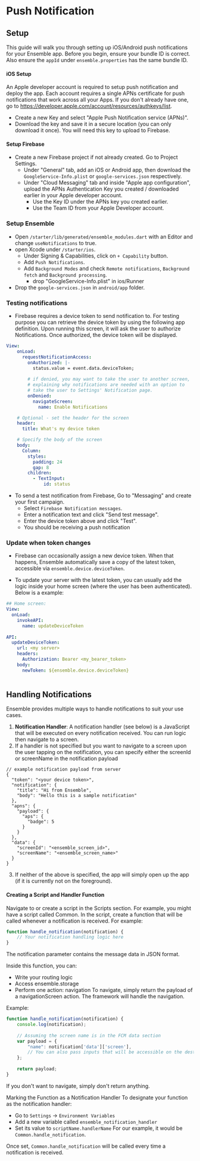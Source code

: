 # Push Notification

## Setup
This guide will walk you through setting up iOS/Android push notifications for your Ensemble app. Before you begin, ensure your bundle ID is correct. Also ensure the `appId` under `ensemble.properties` has the same bundle ID.

#### iOS Setup
An Apple developer account is required to setup push notification and deploy the app. Each account requires a single APNs certificate for push notifications that work across all your Apps. If you don't already have one, go to https://developer.apple.com/account/resources/authkeys/list.
- Create a new Key and select "Apple Push Notification service (APNs)".
- Download the key and save it in a secure location (you can only download it once). You will need this key to upload to Firebase.

#### Setup Firebase
- Create a new Firebase project if not already created. Go to Project Settings.
  - Under "General" tab, add an iOS or Android app, then download the `GoogleService-Info.plist` or `google-services.json` respectively.
  - Under "Cloud Messaging" tab and inside "Apple app configuration", upload the APNs Authentication Key you created / downloaded earlier in your Apple developer account.
    - Use the Key ID under the APNs key you created earlier.
    - Use the Team ID from your Apple Developer account.

### Setup Ensemble
- Open `/starter/lib/generated/ensemble_modules.dart` with an Editor and change `useNotifications` to true.
- open Xcode under `/starter/ios`.
  - Under Signing & Capabilities, click on `+ Capability` button.
  - Add `Push Notifications`.
  - Add `Background Modes` and check `Remote notifications`, `Background fetch` and `Background processing`.
    - drop "GoogleService-Info.plist" in ios/Runner
- Drop the `google-services.json` in `android/app` folder.

### Testing notifications
- Firebase requires a device token to send notification to. For testing purpose you can retrieve the device token by using the following app definition. Upon running this screen, it will ask the user to authorize Notifications. Once authorized, the device token will be displayed.
```yaml
View:
    onLoad:
      requestNotificationAccess:
        onAuthorized: |-
          status.value = event.data.deviceToken;
        
        # if denied, you may want to take the user to another screen, 
        # explaining why notifications are needed with an option to
        # take the user to Settings' Notification page.
        onDenied:
          navigateScreen:
            name: Enable Notifications

    # Optional - set the header for the screen
    header:
      title: What's my device token

    # Specify the body of the screen
    body:
      Column:
        styles:
          padding: 24
          gap: 8
        children:
          - TextInput:
              id: status
```
- To send a test notification from Firebase, Go to "Messaging" and create your first campaign.
  - Select `Firebase Notification messages`.
  - Enter a notification text and click "Send test message".
  - Enter the device token above and click "Test".
  - You should be receiving a push notification

### Update when token changes
- Firebase can occasionally assign a new device token. When that happens, Ensemble automatically save a copy of the latest token, accessible via `ensemble.device.deviceToken`.

- To update your server with the latest token, you can usually add the logic inside your home screen (where the user has been authenticated). Below is a example:
```yaml
## Home screen:
View:
  onLoad:
    invokeAPI:
      name: updateDeviceToken
    
API:
  updateDeviceToken:
    url: <my server>
    headers:
      Authorization: Bearer <my_bearer_token>
    body:
      newToken: ${ensemble.device.deviceToken}
    

```

## Handling Notifications
Ensemble provides multiple ways to handle notifications to suit your use cases.
1. **Notification Handler**: A notification handler (see below) is a JavaScript that will be executed on every notification received. You can run logic then navigate to a screen.
2. If a handler is not specified but you want to navigate to a screen upon the user tapping on the notification, you can specify either the screenId or screenName in the notification payload
```
// example notification payload from server
{
  "token": "<your device token>",
  "notification": {
    "title": "Hi from Ensemble",
    "body": "Hello this is a sample notification"
  },
  "apns": {
    "payload": {
      "aps": {
        "badge": 5
      }
    }
  },
  "data": {
    "screenId": "<ensemble_screen_id>",
    "screenName": "<ensemble_screen_name>"
  }
}
```
3. If neither of the above is specified, the app will simply open up the app (if it is currently not on the foreground).

#### Creating a Script and Handler Function
Navigate to or create a script in the Scripts section. For example, you might have a script called Common.
In the script, create a function that will be called whenever a notification is received. For example:
```js
function handle_notification(notification) {
    // Your notification handling logic here
}
```
The notification parameter contains the message data in JSON format.

Inside this function, you can:

- Write your routing logic
- Access ensemble.storage
- Perform one action: navigation
To navigate, simply return the payload of a navigationScreen action. The framework will handle the navigation.

Example:

```js
function handle_notification(notification) {
    console.log(notification);
    
    // Assuming the screen name is in the FCM data section
    var payload = {
        "name": notification['data']['screen'],
        // You can also pass inputs that will be accessible on the destination screen
    };
    
    return payload;
}
```
If you don't want to navigate, simply don't return anything.

Marking the Function as a Notification Handler
To designate your function as the notification handler:

- Go to `Settings` -> `Environment Variables`
- Add a new variable called `ensemble_notification_handler`
- Set its value to `scriptName.handlerName`
For our example, it would be `Common.handle_notification`.

Once set, `Common.handle_notification` will be called every time a notification is received.

